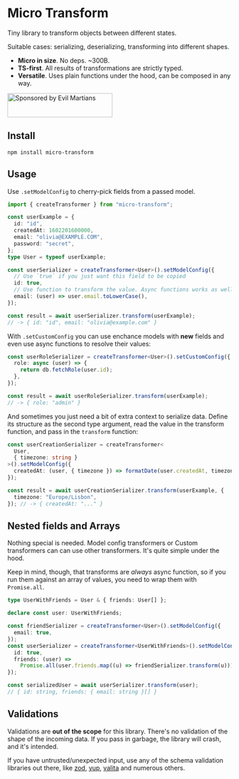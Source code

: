 # Micro Transform

Tiny library to transform objects between different states.

Suitable cases: serializing, deserializing, transforming into different shapes.

- **Micro in size**. No deps. ~300B.
- **TS-first**. All results of transformations are strictly typed.
- **Versatile**. Uses plain functions under the hood, can be composed in any way.

<a href="https://evilmartians.com/?utm_source=micro-transform">
  <img src="https://evilmartians.com/badges/sponsored-by-evil-martians.svg"
       alt="Sponsored by Evil Martians" width="236" height="54">
</a>

## Install

`npm install micro-transform`

## Usage

Use `.setModelConfig` to cherry-pick fields from a passed model.

```ts
import { createTransformer } from "micro-transform";

const userExample = {
  id: "id",
  createdAt: 1602201600000,
  email: "olivia@EXAMPLE.COM",
  password: "secret",
};
type User = typeof userExample;

const userSerializer = createTransformer<User>().setModelConfig({
  // Use `true` if you just want this field to be copied
  id: true,
  // Use function to transform the value. Async functions works as well!
  email: (user) => user.email.toLowerCase(),
});

const result = await userSerializer.transform(userExample);
// -> { id: "id", email: "olivia@example.com" }
```

With `.setCustomConfig` you can use enchance models with **new** fields and
even use async functions to resolve their values:

```ts
const userRoleSerializer = createTransformer<User>().setCustomConfig({
  role: async (user) => {
    return db.fetchRole(user.id);
  },
});

const result = await userRoleSerializer.transform(userExample);
// -> { role: "admin" }
```

And sometimes you just need a bit of extra context to serialize data. Define its
structure as the second type argument, read the value in the transform function,
and pass in the `transform` function:

```ts
const userCreationSerializer = createTransformer<
  User,
  { timezone: string }
>().setModelConfig({
  createdAt: (user, { timezone }) => formatDate(user.createdAt, timezone),
});

const result = await userCreationSerializer.transform(userExample, {
  timezone: "Europe/Lisbon",
}); // -> { createdAt: "..." }
```

## Nested fields and Arrays

Nothing special is needed. Model config transformers or Custom transformers can
can use other transformers. It's quite simple under the hood.

Keep in mind, though, that transforms are _always_ async function, so if you run them
against an array of values, you need to wrap them with `Promise.all`.

```ts
type UserWithFriends = User & { friends: User[] };

declare const user: UserWithFriends;

const friendSerializer = createTransformer<User>().setModelConfig({
  email: true,
});
const userSerializer = createTransformer<UserWithFriends>().setModelConfig({
  id: true,
  friends: (user) =>
    Promise.all(user.friends.map((u) => friendSerializer.transform(u))),
});

const serializedUser = await userSerializer.transform(user);
// { id: string, friends: { email: string }[] }
```

## Validations

Validations are **out of the scope** for this library. There's no validation of
the shape of the incoming data. If you pass in garbage, the library will crash,
and it's intended.

If you have untrusted/unexpected input, use any of the schema validation libraries
out there, like [zod](https://github.com/colinhacks/zod),
[yup](https://github.com/jquense/yup), [valita](https://github.com/badrap/valita)
and numerous others.
